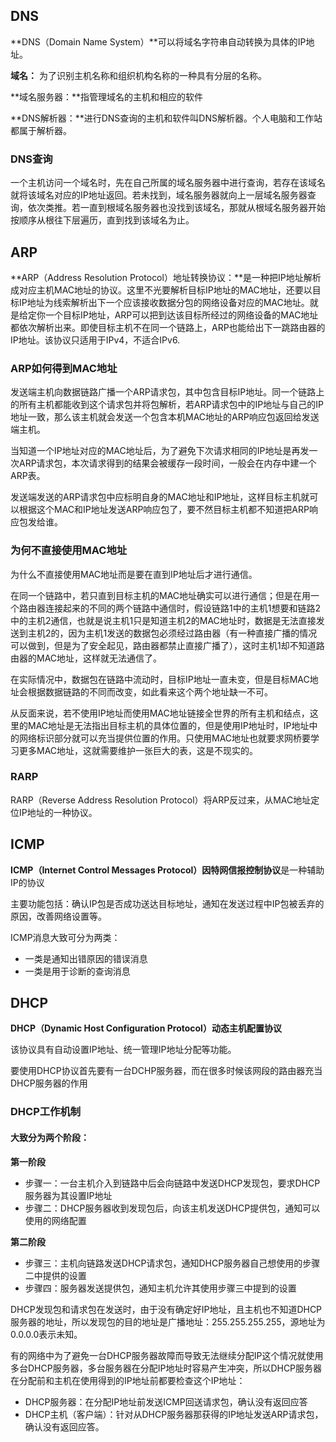 ## DNS

**DNS（Domain Name System）**可以将域名字符串自动转换为具体的IP地址。

 **域名：** 为了识别主机名称和组织机构名称的一种具有分层的名称。

**域名服务器：**指管理域名的主机和相应的软件

**DNS解析器：**进行DNS查询的主机和软件叫DNS解析器。个人电脑和工作站都属于解析器。

### DNS查询

一个主机访问一个域名时，先在自己所属的域名服务器中进行查询，若存在该域名就将该域名对应的IP地址返回。若未找到，域名服务器就向上一层域名服务器查询，依次类推。若一直到根域名服务器也没找到该域名，那就从根域名服务器开始按顺序从根往下层遍历，直到找到该域名为止。



## ARP

**ARP（Address Resolution Protocol）地址转换协议：**是一种把IP地址解析成对应主机MAC地址的协议。这里不光要解析目标IP地址的MAC地址，还要以目标IP地址为线索解析出下一个应该接收数据分包的网络设备对应的MAC地址。就是给定你一个目标IP地址，ARP可以把到达该目标所经过的网络设备的MAC地址都依次解析出来。即使目标主机不在同一个链路上，ARP也能给出下一跳路由器的IP地址。该协议只适用于IPv4，不适合IPv6.

### ARP如何得到MAC地址

发送端主机向数据链路广播一个ARP请求包，其中包含目标IP地址。同一个链路上的所有主机都能收到这个请求包并将包解析，若ARP请求包中的IP地址与自己的IP地址一致，那么该主机就会发送一个包含本机MAC地址的ARP响应包返回给发送端主机。

当知道一个IP地址对应的MAC地址后，为了避免下次请求相同的IP地址是再发一次ARP请求包，本次请求得到的结果会被缓存一段时间，一般会在内存中建一个ARP表。

发送端发送的ARP请求包中应标明自身的MAC地址和IP地址，这样目标主机就可以根据这个MAC和IP地址发送ARP响应包了，要不然目标主机都不知道把ARP响应包发给谁。

### 为何不直接使用MAC地址

为什么不直接使用MAC地址而是要在直到IP地址后才进行通信。

在同一个链路中，若只直到目标主机的MAC地址确实可以进行通信；但是在用一个路由器连接起来的不同的两个链路中通信时，假设链路1中的主机1想要和链路2中的主机2通信，也就是说主机1只是知道主机2的MAC地址时，数据是无法直接发送到主机2的，因为主机1发送的数据包必须经过路由器（有一种直接广播的情况可以做到，但是为了安全起见，路由器都禁止直接广播了），这时主机1却不知道路由器的MAC地址，这样就无法通信了。

在实际情况中，数据包在链路中流动时，目标IP地址一直未变，但是目标MAC地址会根据数据链路的不同而改变，如此看来这个两个地址缺一不可。

从反面来说，若不使用IP地址而使用MAC地址链接全世界的所有主机和结点，这里的MAC地址是无法指出目标主机的具体位置的，但是使用IP地址时，IP地址中的网络标识部分就可以充当提供位置的作用。只使用MAC地址也就要求网桥要学习更多MAC地址，这就需要维护一张巨大的表，这是不现实的。



### RARP

RARP（Reverse Address Resolution Protocol）将ARP反过来，从MAC地址定位IP地址的一种协议。

## ICMP

**ICMP（Internet Control Messages Protocol）因特网信报控制协议**是一种辅助IP的协议

主要功能包括：确认IP包是否成功送达目标地址，通知在发送过程中IP包被丢弃的原因，改善网络设置等。

ICMP消息大致可分为两类：

- 一类是通知出错原因的错误消息
- 一类是用于诊断的查询消息



## DHCP

**DHCP（Dynamic Host Configuration Protocol）动态主机配置协议**

该协议具有自动设置IP地址、统一管理IP地址分配等功能。

要使用DHCP协议首先要有一台DCHP服务器，而在很多时候该网段的路由器充当DHCP服务器的作用

### DHCP工作机制

#### 大致分为两个阶段：

**第一阶段**

- 步骤一：一台主机介入到链路中后会向链路中发送DHCP发现包，要求DHCP服务器为其设置IP地址
- 步骤二：DHCP服务器收到发现包后，向该主机发送DHCP提供包，通知可以使用的网络配置

**第二阶段**

- 步骤三：主机向链路发送DHCP请求包，通知DHCP服务器自己想使用的步骤二中提供的设置
- 步骤四：服务器发送提供包，通知主机允许其使用步骤三中提到的设置



DHCP发现包和请求包在发送时，由于没有确定好IP地址，且主机也不知道DHCP服务器的地址，所以发现包的目的地址是广播地址：255.255.255.255，源地址为0.0.0.0表示未知。

有的网络中为了避免一台DHCP服务器故障而导致无法继续分配IP这个情况就使用多台DHCP服务器，多台服务器在分配IP地址时容易产生冲突，所以DHCP服务器在分配前和主机在使用得到的IP地址前都要检查这个IP地址：

- DHCP服务器：在分配IP地址前发送ICMP回送请求包，确认没有返回应答
- DHCP主机（客户端）：针对从DHCP服务器那获得的IP地址发送ARP请求包，确认没有返回应答。

